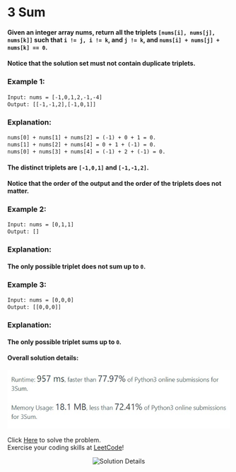 # 3 Sum

#### Given an integer array nums, return all the triplets `[nums[i], nums[j], nums[k]]` such that `i != j, i != k`, and `j != k`, and `nums[i] + nums[j] + nums[k] == 0`.

#### Notice that the solution set must not contain duplicate triplets.

### Example 1:
```
Input: nums = [-1,0,1,2,-1,-4]
Output: [[-1,-1,2],[-1,0,1]]
```
### Explanation: 
```
nums[0] + nums[1] + nums[2] = (-1) + 0 + 1 = 0. 
nums[1] + nums[2] + nums[4] = 0 + 1 + (-1) = 0. 
nums[0] + nums[3] + nums[4] = (-1) + 2 + (-1) = 0.
``` 
#### The distinct triplets are `[-1,0,1]` and `[-1,-1,2]`.
#### Notice that the order of the output and the order of the triplets does not matter.

### Example 2:
```
Input: nums = [0,1,1]
Output: []
```
### Explanation: 

#### The only possible triplet does not sum up to `0`.

### Example 3:
```
Input: nums = [0,0,0]
Output: [[0,0,0]]
```
### Explanation:
#### The only possible triplet sums up to `0`.

#### Overall solution details:

<p align="center">
  <img src="src/solutionDetails.jfif" alt="Solution Details" width="650">
</p>

Click [Here](https://leetcode.com/problems/3sum/) to solve the problem.<br>
Exercise your coding skills at [LeetCode](https://leetcode.com)!

<p align="center">
  <img src="src/muguerço.png.jfif" alt="Solution Details">
</p>
